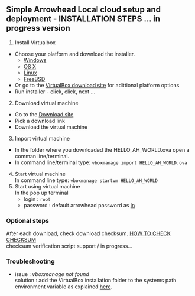 ## Simple Arrowhead Local cloud setup and deployment - INSTALLATION STEPS ... in progress version
1) Install Virtualbox <br/>
  - Choose your platform and download the installer.
      - [Windows](https://download.virtualbox.org/virtualbox/6.1.18/VirtualBox-6.1.18-142142-Win.exe)
      - [OS X](https://download.virtualbox.org/virtualbox/6.1.18/VirtualBox-6.1.18-142142-OSX.dmg)
      - [Linux](https://www.virtualbox.org/wiki/Linux_Downloads)
      - [FreeBSD](https://docs.freebsd.org/en_US.ISO8859-1/books/handbook/virtualization-host-virtualbox.html)
  - Or go to the [VirtualBox download site](https://www.virtualbox.org/wiki/Downloads) for adittional platform options
  - Run installer - click, click, next ...
2) Download virtual machine <br />
  - Go to the [Download site](https://github.com/MaGaMeGa/helloVM)
  - Pick a download link
  - Download the virtual machine
3) Import virtual machine <br />
  - In the folder where you downloaded the HELLO_AH_WORLD.ova open a comman line/terminal.
  - In command line/terminal type: `vboxmanage import HELLO_AH_WORLD.ova`
4) Start virtual machine <br />
  In command line type: `vboxmanage startvm HELLO_AH_WORLD`
5) Start using virtual machine <br />
    In the pop up terminal 
   - login : `root`
   - password : default arrowhead password as [in](https://github.com/eclipse-arrowhead/core-java-spring#certificates)

### Optional steps
After each download, check download checksum. [HOW TO CHECK CHECKSUM](https://duckduckgo.com/?t=canonical&q=verifiy+download+checksum&ia=web) <br />
checksum verification script support / in progress...

### Troubleshooting
- issue : *vboxmanage not found*<br />
  solution : add the VirtualBox installation folder to the systems path environment variable as explained [here](https://stackoverflow.com/questions/44272416/how-to-add-a-folder-to-path-environment-variable-in-windows-10-with-screensho). <br />
  
